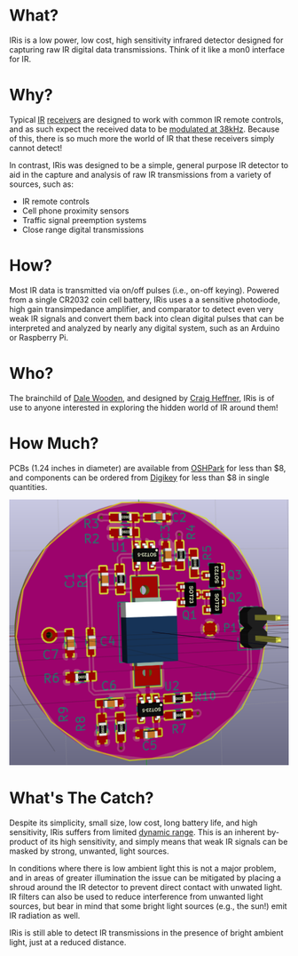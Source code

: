 What?
=====

IRis is a low power, low cost, high sensitivity infrared detector designed for capturing raw IR digital data transmissions. Think of it like a mon0 interface for IR.

Why?
====

Typical [IR](https://www.sparkfun.com/products/10266) [receivers](http://dangerousprototypes.com/docs/USB_IR_Toy_v2) are designed to work with common IR remote controls, and as such expect the received data to be [modulated at 38kHz](http://www.vishay.com/docs/80071/dataform.pdf). Because of this, there is so much more the world of IR that these receivers simply cannot detect!

In contrast, IRis was designed to be a simple, general purpose IR detector to aid in the capture and analysis of raw IR transmissions from a variety of sources, such as:

 * IR remote controls
 * Cell phone proximity sensors 
 * Traffic signal preemption systems
 * Close range digital transmissions

How?
====

Most IR data is transmitted via on/off pulses (i.e., on-off keying). Powered from a single CR2032 coin cell battery, IRis uses a a sensitive photodiode, high gain transimpedance amplifier, and comparator to detect even very weak IR signals and convert them back into clean digital pulses that can be interpreted and analyzed by nearly any digital system, such as an Arduino or Raspberry Pi.

Who?
====

The brainchild of [Dale Wooden](https://www.linkedin.com/in/dale-wooden-1b1bb288), and designed by [Craig Heffner](http://www.analogzoo.com), IRis is of use to anyone interested in exploring the hidden world of IR around them!

How Much?
=========

PCBs (1.24 inches in diameter) are available from [OSHPark](https://oshpark.com/shared_projects/OFeMS3Ed) for less than $8, and components can be ordered from [Digikey](./digikey_bom.csv) for less than $8 in single quantities.

![IRis PCB 3D View](./images/IRis_PCB.png)

What's The Catch?
=================

Despite its simplicity, small size, low cost, long battery life, and high sensitivity, IRis suffers from limited [dynamic range](https://en.wikipedia.org/wiki/Dynamic_range). This is an inherent by-product of its high sensitivity, and simply means that weak IR signals can be masked by strong, unwanted, light sources.

In conditions where there is low ambient light this is not a major problem, and in areas of greater illumination the issue can be mitigated by placing a shroud around the IR detector to prevent direct contact with unwated light. IR filters can also be used to reduce interference from unwanted light sources, but bear in mind that some bright light sources (e.g., the sun!) emit IR radiation as well.

IRis is still able to detect IR transmissions in the presence of bright ambient light, just at a reduced distance.

